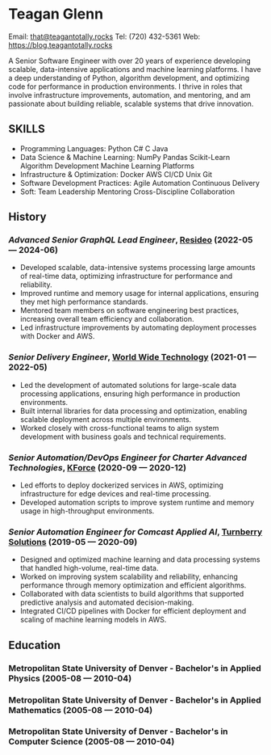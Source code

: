 Teagan Glenn
============
Email: that@teagantotally.rocks
Tel: (720) 432-5361
Web: https://blog.teagantotally.rocks

A Senior Software Engineer with over 20 years of experience developing scalable, data-intensive applications and machine 
learning platforms. I have a deep understanding of Python, algorithm development, and optimizing code for performance in 
production environments. I thrive in roles that involve infrastructure improvements, automation, and mentoring, and am 
passionate about building reliable, scalable systems that drive innovation.

## SKILLS

  - Programming Languages: Python C# C Java 
  - Data Science & Machine Learning: NumPy Pandas Scikit-Learn Algorithm Development Machine Learning Platforms 
  - Infrastructure & Optimization: Docker AWS CI/CD Unix Git 
  - Software Development Practices: Agile Automation Continuous Delivery 
  - Soft: Team Leadership Mentoring Cross-Discipline Collaboration 

## History

### *Advanced Senior GraphQL Lead Engineer*, [Resideo](https://www.resideo.com) (2022-05 — 2024-06)


  - Developed scalable, data-intensive systems processing large amounts of real-time data, optimizing infrastructure for performance and reliability.
  - Improved runtime and memory usage for internal applications, ensuring they met high performance standards.
  - Mentored team members on software engineering best practices, increasing overall team efficiency and collaboration.
  - Led infrastructure improvements by automating deployment processes with Docker and AWS.

### *Senior Delivery Engineer*, [World Wide Technology](https://www.wwt.com) (2021-01 — 2022-05)


  - Led the development of automated solutions for large-scale data processing applications, ensuring high performance in production environments.
  - Built internal libraries for data processing and optimization, enabling scalable deployment across multiple environments.
  - Worked closely with cross-functional teams to align system development with business goals and technical requirements.

### *Senior Automation/DevOps Engineer for Charter Advanced Technologies*, [KForce](https://www.kforce.com) (2020-09 — 2020-12)


  - Led efforts to deploy dockerized services in AWS, optimizing infrastructure for edge devices and real-time processing.
  - Developed automation scripts to improve system runtime and memory usage in high-throughput environments.

### *Senior Automation Engineer for Comcast Applied AI*, [Turnberry Solutions](https://www.turnberrysolutions.com) (2019-05 — 2020-09)


  - Designed and optimized machine learning and data processing systems that handled high-volume, real-time data.
  - Worked on improving system scalability and reliability, enhancing performance through memory optimization and efficient algorithms.
  - Collaborated with data scientists to build algorithms that supported predictive analysis and automated decision-making.
  - Integrated CI/CD pipelines with Docker for efficient deployment and scaling of machine learning models in AWS.




## Education

### Metropolitan State University of Denver - Bachelor's in Applied Physics (2005-08 — 2010-04)



### Metropolitan State University of Denver - Bachelor's in Applied Mathematics (2005-08 — 2010-04)



### Metropolitan State University of Denver - Bachelor's in Computer Science (2005-08 — 2010-04)













